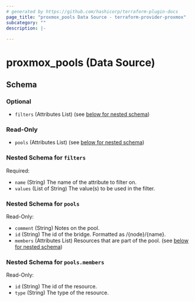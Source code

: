 ```yaml
---
# generated by https://github.com/hashicorp/terraform-plugin-docs
page_title: "proxmox_pools Data Source - terraform-provider-proxmox"
subcategory: ""
description: |-
  
---
```


# proxmox_pools (Data Source)





<!-- schema generated by tfplugindocs -->
## Schema

### Optional

- `filters` (Attributes List) (see [below for nested schema](#nestedatt--filters))

### Read-Only

- `pools` (Attributes List) (see [below for nested schema](#nestedatt--pools))

<a id="nestedatt--filters"></a>
### Nested Schema for `filters`

Required:

- `name` (String) The name of the attribute to filter on.
- `values` (List of String) The value(s) to be used in the filter.


<a id="nestedatt--pools"></a>
### Nested Schema for `pools`

Read-Only:

- `comment` (String) Notes on the pool.
- `id` (String) The id of the bridge. Formatted as /{node}/{name}.
- `members` (Attributes List) Resources that are part of the pool. (see [below for nested schema](#nestedatt--pools--members))

<a id="nestedatt--pools--members"></a>
### Nested Schema for `pools.members`

Read-Only:

- `id` (String) The id of the resource.
- `type` (String) The type of the resource.



